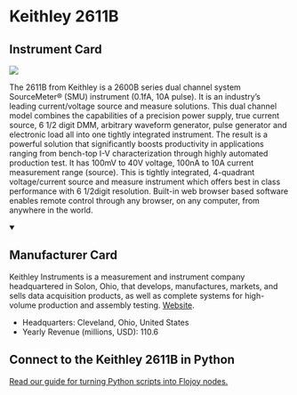 
# Keithley 2611B

## Instrument Card

<img src="https://v5.airtableusercontent.com/v1/19/19/1691539200000/faNUQ8ngfTZ1zpwl9cDzcg/wZe4wDHO9LSC1wz6Qa8p2wdWGMtiKviZRzFbJc5xXEV2HLV7UpXtQvqQuz_M8rZAPtL4SgzIOIgIgvh3JRVbgn5751eXZtFqYZjLWRA1bek/Vit0cI0CDsB0vKM7FC_HC374OQZj_yHWmLF-rLbVIsw"/>
<p>The 2611B from Keithley is a 2600B series dual channel system SourceMeter® (SMU) instrument (0.1fA, 10A pulse). It is an industry’s leading current/voltage source and measure solutions. This dual channel model combines the capabilities of a precision power supply, true current source, 6 1/2 digit DMM, arbitrary waveform generator, pulse generator and electronic load all into one tightly integrated instrument. The result is a powerful solution that significantly boosts productivity in applications ranging from bench-top I-V characterization through highly automated production test. It has 100mV to 40V voltage, 100nA to 10A current measurement range (source). This is tightly integrated, 4-quadrant voltage/current source and measure instrument which offers best in class performance with 6 1/2digit resolution. Built-in web browser based software enables remote control through any browser, on any computer, from anywhere in the world.</p>

<details open>
<summary><h2>Manufacturer Card</h2></summary>

Keithley Instruments is a measurement and instrument company headquartered in Solon, Ohio, that develops, manufactures, markets, and sells data acquisition products, as well as complete systems for high-volume production and assembly testing. <a href="https://www.tek.com/en">Website</a>.

<ul>
  <li>Headquarters: Cleveland, Ohio, United States</li>
  <li>Yearly Revenue (millions, USD): 110.6</li>
</ul>
</details>

## Connect to the Keithley 2611B in Python

[Read our guide for turning Python scripts into Flojoy nodes.](https://docs.flojoy.ai/custom-nodes/creating-custom-node/)


